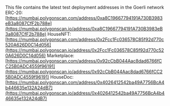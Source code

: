 This file contains the latest test deployment addresses in the Goerli network<br/>ERC-20: [https://mumbai.polygonscan.com/address/0xa8C19667794191A730B3983eB3a8087CfF2b788e](https://mumbai.polygonscan.io/address/0xa8C19667794191A730B3983eB3a8087CfF2b788e)
HouseNFT: [https://mumbai.polygonscan.com/address/0x2Fcc1Fc036578C85f92d770c520A626D0C14d056](https://mumbai.polygonscan.io/address/0x2Fcc1Fc036578C85f92d770c520A626D0C14d056)
Marketplace: [https://mumbai.polygonscan.com/address/0x92cCbB044Aac8dad6766fCC25B0ADC4559f96191](https://mumbai.polygonscan.io/address/0x92cCbB044Aac8dad6766fCC25B0ADC4559f96191)
HouseDoc: [https://mumbai.polygonscan.com/address/0x4026412542ba49A7756BcA4b446635e132A24dB7](https://mumbai.polygonscan.io/address/0x4026412542ba49A7756BcA4b446635e132A24dB7)
